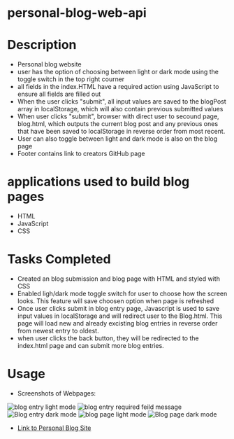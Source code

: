 # personal-blog-web-api

# Description

- Personal blog website
- user has the option of choosing between light or dark mode using the toggle switch in the top right courner
- all fields in the index.HTML have a required action using JavaScript to ensure all fields are filled out
- When the user clicks "submit", all input values are saved to the blogPost array in localStorage, which will also contain previous submitted values
- When user clicks "submit", browser with direct user to secound page, blog.html, which outputs the current blog post and any previous ones that have been saved to localStorage in reverse order from most recent. 
- User can also toggle between light and dark mode is also on the blog page
- Footer contains link to creators GitHub page

# applications used to build blog pages

- HTML
- JavaScript
- CSS 

# Tasks Completed

- Created an blog submission and blog page with HTML and styled with CSS
- Enabled ligh/dark mode toggle switch for user to choose how the screen looks. This feature will save choosen option when page is refreshed
- Once user clicks submit in blog entry page, Javascript is used to save input values in localStorage and will redirect user to the Blog.html. This page will load new and already excisting blog entries in reverse order from newest entry to oldest.
- when user clicks the back button, they will be redirected to the index.html page and can submit more blog entries. 


# Usage

- Screenshots of Webpages:

![blog entry light mode](assets/Images/personal-blog-p1.png)
![blog entry required feild message](assets/Images/personal-blog-missing-field.png)
![Blog entry dark mode](assets/Images/personal-blog-p2.png)
![blog page light mode](assets/Images/personal-blog-p4.png)
![Blog page dark mode](assets/Images/personal-blog-p3.png)



- [Link to Personal Blog Site ](https://natale565.github.io/personal-blog-web-api/)
